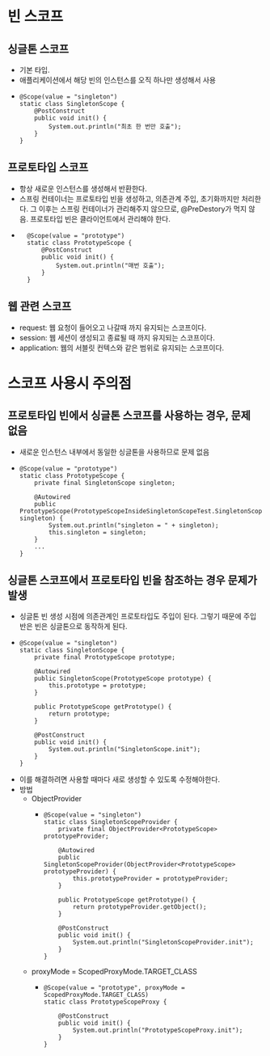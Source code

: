 # 빈 스코프 
## 싱글톤 스코프
- 기본 타입. 
- 애플리케이션에서 해당 빈의 인스턴스를 오직 하나만 생성해서 사용 
- ```
  @Scope(value = "singleton")
  static class SingletonScope {
      @PostConstruct
      public void init() {
          System.out.println("최초 한 번만 호출");
      }
  }
  ```
## 프로토타입 스코프 
- 항상 새로운 인스턴스를 생성해서 반환한다.
- 스프링 컨테이너는 프로토타입 빈을 생성하고, 의존관계 주입, 초기화까지만 처리한다. 그 이후는 스프링 컨테이너가 관리해주지 않으므로, @PreDestory가 먹지 않음. 프로토타입 빈은 클라이언트에서 관리해야 한다.
- ```
    @Scope(value = "prototype")
    static class PrototypeScope {
        @PostConstruct
        public void init() {
            System.out.println("매번 호출");
        }
    }
  ```

## 웹 관련 스코프
  + request: 웹 요청이 들어오고 나갈때 까지 유지되는 스코프이다.
  + session: 웹 세션이 생성되고 종료될 때 까지 유지되는 스코프이다.
  + application: 웹의 서블릿 컨텍스와 같은 범위로 유지되는 스코프이다.
  
# 스코프 사용시 주의점

## 프로토타입 빈에서 싱글톤 스코프를 사용하는 경우, 문제 없음 
- 새로운 인스턴스 내부에서 동일한 싱글톤을 사용하므로 문제 없음 
- ```
  @Scope(value = "prototype")
  static class PrototypeScope {
      private final SingletonScope singleton;

      @Autowired
      public PrototypeScope(PrototypeScopeInsideSingletonScopeTest.SingletonScope singleton) {
          System.out.println("singleton = " + singleton);
          this.singleton = singleton;
      }
      ...
  }
  ```

## 싱글톤 스코프에서 프로토타입 빈을 참조하는 경우 문제가 발생 
- 싱글톤 빈 생성 시점에 의존관계인 프로토타입도 주입이 된다. 그렇기 때문에 주입반은 빈은 싱글톤으로 동작하게 된다.   
- ```
  @Scope(value = "singleton")
  static class SingletonScope {
      private final PrototypeScope prototype;

      @Autowired
      public SingletonScope(PrototypeScope prototype) {
          this.prototype = prototype;
      }

      public PrototypeScope getPrototype() {
          return prototype;
      }

      @PostConstruct
      public void init() {
          System.out.println("SingletonScope.init");
      }
  }
  ```
- 이를 해결하려면 사용할 때마다 새로 생성할 수 있도록 수정해야한다.
- 방법 
  + ObjectProvider 
    - ```
      @Scope(value = "singleton")
      static class SingletonScopeProvider {
          private final ObjectProvider<PrototypeScope> prototypeProvider;
  
          @Autowired
          public SingletonScopeProvider(ObjectProvider<PrototypeScope> prototypeProvider) {
              this.prototypeProvider = prototypeProvider;
          }
  
          public PrototypeScope getPrototype() {
              return prototypeProvider.getObject();
          }
  
          @PostConstruct
          public void init() {
              System.out.println("SingletonScopeProvider.init");
          }
      }
      ```
  + proxyMode = ScopedProxyMode.TARGET_CLASS
    - ```
      @Scope(value = "prototype", proxyMode = ScopedProxyMode.TARGET_CLASS)
      static class PrototypeScopeProxy {
  
          @PostConstruct
          public void init() {
              System.out.println("PrototypeScopeProxy.init");
          }
      }
      ```